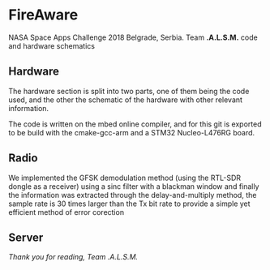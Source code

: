 # FireAware
NASA Space Apps Challenge 2018 Belgrade, Serbia. Team **.A.L.S.M.** code and hardware schematics

## Hardware
The hardware section is split into two parts, one of them being the code used, and the other the schematic of the hardware with other relevant information.

The code is written on the mbed online compiler, and for this git is exported to be build with the cmake-gcc-arm and a STM32 Nucleo-L476RG board.

## Radio
We implemented the GFSK demodulation method (using the RTL-SDR dongle as a receiver) using a sinc filter with a blackman window and finally the information was extracted through the delay-and-multiply method, the sample rate is 30 times larger than the Tx bit rate to provide a simple yet efficient method of error corection

## Server


_Thank you for reading,
Team .A.L.S.M._
